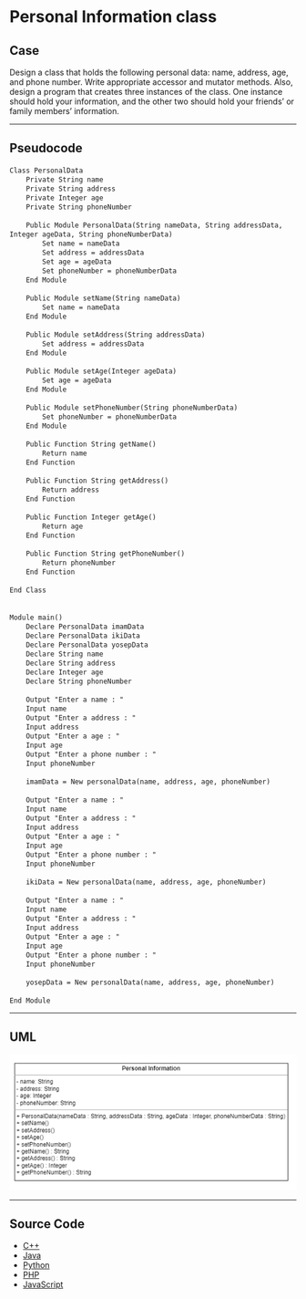 # Personal Information class

## Case

Design a class that holds the following personal data: name, address, age, and phone number.
Write appropriate accessor and mutator methods. Also, design a program that creates three instances of the class.
One instance should hold your information, and the other two should hold your friends’ or family members’ information.

<hr>

## Pseudocode

```
Class PersonalData
    Private String name
    Private String address
    Private Integer age
    Private String phoneNumber

    Public Module PersonalData(String nameData, String addressData, Integer ageData, String phoneNumberData)
        Set name = nameData
        Set address = addressData
        Set age = ageData
        Set phoneNumber = phoneNumberData
    End Module

    Public Module setName(String nameData)
        Set name = nameData
    End Module

    Public Module setAddress(String addressData)
        Set address = addressData
    End Module

    Public Module setAge(Integer ageData)
        Set age = ageData
    End Module

    Public Module setPhoneNumber(String phoneNumberData)
        Set phoneNumber = phoneNumberData
    End Module

    Public Function String getName()
        Return name
    End Function

    Public Function String getAddress()
        Return address
    End Function

    Public Function Integer getAge()
        Return age
    End Function

    Public Function String getPhoneNumber()
        Return phoneNumber
    End Function

End Class


Module main()
    Declare PersonalData imamData
    Declare PersonalData ikiData
    Declare PersonalData yosepData
    Declare String name
    Declare String address
    Declare Integer age
    Declare String phoneNumber

    Output "Enter a name : "
    Input name
    Output "Enter a address : "
    Input address
    Output "Enter a age : "
    Input age
    Output "Enter a phone number : "
    Input phoneNumber

    imamData = New personalData(name, address, age, phoneNumber)

    Output "Enter a name : "
    Input name
    Output "Enter a address : "
    Input address
    Output "Enter a age : "
    Input age
    Output "Enter a phone number : "
    Input phoneNumber

    ikiData = New personalData(name, address, age, phoneNumber)

    Output "Enter a name : "
    Input name
    Output "Enter a address : "
    Input address
    Output "Enter a age : "
    Input age
    Output "Enter a phone number : "
    Input phoneNumber

    yosepData = New personalData(name, address, age, phoneNumber)

End Module
```

<hr>

## UML

<img src="Personal Information Class - UML.png"  >

<hr>

## Source Code

- [C++](personalInformationClass.cpp)
- [Java](.java)
- [Python](.py)
- [PHP](.php)
- [JavaScript](.js)
